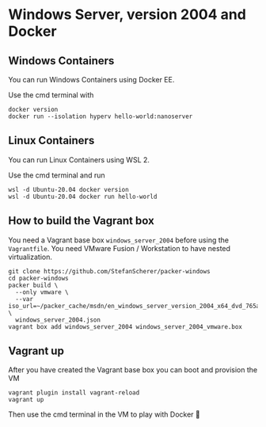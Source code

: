# Windows Server, version 2004 and Docker

## Windows Containers

You can run Windows Containers using Docker EE.

Use the cmd terminal with

```shell
docker version
docker run --isolation hyperv hello-world:nanoserver
```

## Linux Containers

You can run Linux Containers using WSL 2.

Use the cmd terminal and run

```shell
wsl -d Ubuntu-20.04 docker version
wsl -d Ubuntu-20.04 docker run hello-world
```


## How to build the Vagrant box

You need a Vagrant base box `windows_server_2004` before using the `Vagrantfile`. You need VMware Fusion / Workstation to have nested virtualization.

```shell
git clone https://github.com/StefanScherer/packer-windows
cd packer-windows
packer build \
  --only vmware \
  --var iso_url=~/packer_cache/msdn/en_windows_server_version_2004_x64_dvd_765aeb22.iso  \
  windows_server_2004.json
vagrant box add windows_server_2004 windows_server_2004_vmware.box
```

## Vagrant up

After you have created the Vagrant base box you can boot and provision the VM

```shell
vagrant plugin install vagrant-reload
vagrant up
```

Then use the cmd terminal in the VM to play with Docker 🐳

